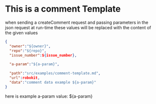 # This is a comment Template

when sending a createComment request and passing parameters in the json request at run-time these values will be replaced with the content of the given values

```json
{
  "owner":"${owner}",
  "repo":"${repo}",
  "issue_number":${issue_number},
  
  "a-param":"${a-param}",
  
  "path":"src/examples/comment-template.md",
  "url":robokit,
  "data":"comment data example ${a-param}"
}

```
here is example a-param value: ${a-param}
